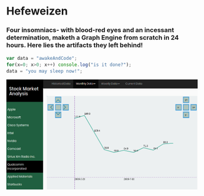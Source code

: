 # Hefeweizen

### Four insomniacs- with blood-red eyes and an incessant determination, maketh a Graph Engine from scratch in 24 hours. Here lies the artifacts they left behind!

```javascript
var data = "awakeAndCode";
for(x=0; x>0; x++) console.log("is it done?");
data = "you may sleep now!";

```

![alt text](https://raw.githubusercontent.com/roger-cores/hefeweizen/master/scrnsht.jpg)
